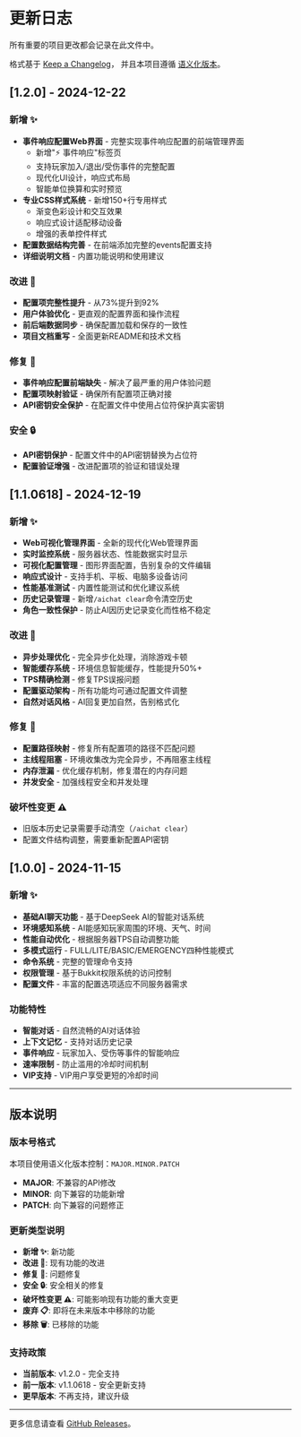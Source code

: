 # 更新日志

所有重要的项目更改都会记录在此文件中。

格式基于 [Keep a Changelog](https://keepachangelog.com/zh-CN/1.0.0/)，
并且本项目遵循 [语义化版本](https://semver.org/lang/zh-CN/)。

## [1.2.0] - 2024-12-22

### 新增 ✨
- **事件响应配置Web界面** - 完整实现事件响应配置的前端管理界面
  - 新增"⚡ 事件响应"标签页
  - 支持玩家加入/退出/受伤事件的完整配置
  - 现代化UI设计，响应式布局
  - 智能单位换算和实时预览
- **专业CSS样式系统** - 新增150+行专用样式
  - 渐变色彩设计和交互效果
  - 响应式设计适配移动设备
  - 增强的表单控件样式
- **配置数据结构完善** - 在前端添加完整的events配置支持
- **详细说明文档** - 内置功能说明和使用建议

### 改进 🔧
- **配置项完整性提升** - 从73%提升到92%
- **用户体验优化** - 更直观的配置界面和操作流程
- **前后端数据同步** - 确保配置加载和保存的一致性
- **项目文档重写** - 全面更新README和技术文档

### 修复 🐛
- **事件响应配置前端缺失** - 解决了最严重的用户体验问题
- **配置项映射验证** - 确保所有配置项正确对接
- **API密钥安全保护** - 在配置文件中使用占位符保护真实密钥

### 安全 🔒
- **API密钥保护** - 配置文件中的API密钥替换为占位符
- **配置验证增强** - 改进配置项的验证和错误处理

## [1.1.0618] - 2024-12-19

### 新增 ✨
- **Web可视化管理界面** - 全新的现代化Web管理界面
- **实时监控系统** - 服务器状态、性能数据实时显示
- **可视化配置管理** - 图形界面配置，告别复杂的文件编辑
- **响应式设计** - 支持手机、平板、电脑多设备访问
- **性能基准测试** - 内置性能测试和优化建议系统
- **历史记录管理** - 新增`/aichat clear`命令清空历史
- **角色一致性保护** - 防止AI因历史记录变化而性格不稳定

### 改进 🔧
- **异步处理优化** - 完全异步化处理，消除游戏卡顿
- **智能缓存系统** - 环境信息智能缓存，性能提升50%+
- **TPS精确检测** - 修复TPS误报问题
- **配置驱动架构** - 所有功能均可通过配置文件调整
- **自然对话风格** - AI回复更加自然，告别格式化

### 修复 🐛
- **配置路径映射** - 修复所有配置项的路径不匹配问题
- **主线程阻塞** - 环境收集改为完全异步，不再阻塞主线程
- **内存泄漏** - 优化缓存机制，修复潜在的内存问题
- **并发安全** - 加强线程安全和并发处理

### 破坏性变更 ⚠️
- 旧版本历史记录需要手动清空（`/aichat clear`）
- 配置文件结构调整，需要重新配置API密钥

## [1.0.0] - 2024-11-15

### 新增 ✨
- **基础AI聊天功能** - 基于DeepSeek AI的智能对话系统
- **环境感知系统** - AI能感知玩家周围的环境、天气、时间
- **性能自动优化** - 根据服务器TPS自动调整功能
- **多模式运行** - FULL/LITE/BASIC/EMERGENCY四种性能模式
- **命令系统** - 完整的管理命令支持
- **权限管理** - 基于Bukkit权限系统的访问控制
- **配置文件** - 丰富的配置选项适应不同服务器需求

### 功能特性
- **智能对话** - 自然流畅的AI对话体验
- **上下文记忆** - 支持对话历史记录
- **事件响应** - 玩家加入、受伤等事件的智能响应
- **速率限制** - 防止滥用的冷却时间机制
- **VIP支持** - VIP用户享受更短的冷却时间

---

## 版本说明

### 版本号格式
本项目使用语义化版本控制：`MAJOR.MINOR.PATCH`

- **MAJOR**: 不兼容的API修改
- **MINOR**: 向下兼容的功能新增
- **PATCH**: 向下兼容的问题修正

### 更新类型说明
- **新增 ✨**: 新功能
- **改进 🔧**: 现有功能的改进
- **修复 🐛**: 问题修复
- **安全 🔒**: 安全相关的修复
- **破坏性变更 ⚠️**: 可能影响现有功能的重大变更
- **废弃 📋**: 即将在未来版本中移除的功能
- **移除 🗑️**: 已移除的功能

### 支持政策
- **当前版本**: v1.2.0 - 完全支持
- **前一版本**: v1.1.0618 - 安全更新支持
- **更早版本**: 不再支持，建议升级

---

更多信息请查看 [GitHub Releases](https://github.com/zsbooody/ai-chat-plugin/releases)。 